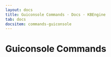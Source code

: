 ```yaml
---
layout: docs
title: Guiconsole Commands · Docs · KBEngine
tab: docs
docsitem: commands-guiconsole
---
```


Guiconsole Commands
===============

